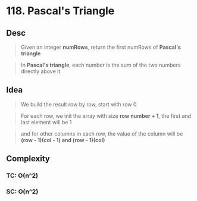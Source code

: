 # 118. Pascal's Triangle

## Desc

> Given an integer **numRows**, return the first numRows of **Pascal's triangle**

> In **Pascal's triangle**, each number is the sum of the two numbers directly above it

## Idea

> We build the result row by row, start with row 0

> For each row, we init the array with size **row number + 1**, the first and last element will be 1

> and for other columns in each row, the value of the column will be **(row - 1)(col - 1) and (row - 1)(col)**

## Complexity

### TC: O(n^2)

### SC: O(n^2)
